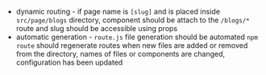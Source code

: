 - dynamic routing - if page name is `[slug]` and is placed inside `src/page/blogs` directory, component should be attach to the `/blogs/*` route and slug should be accessible using props
- automatic generation - `route.js` file generation should be automated `npm route` should regenerate routes when new files are added or removed from the directory, names of files or components are changed, configuration has been updated
